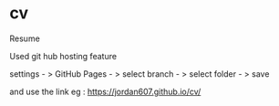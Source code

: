 # cv
Resume

Used git hub hosting feature

settings - > GitHub Pages - > select branch - > select folder - > save

and use the link 
eg :
https://jordan607.github.io/cv/
